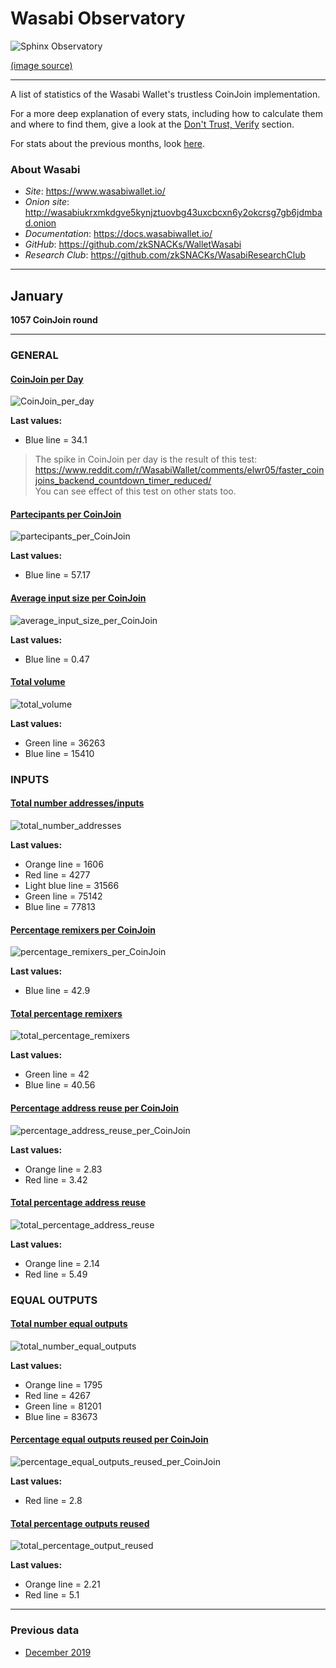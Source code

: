 # Wasabi Observatory

![Sphinx Observatory](Sphinx_Observatorium.jpg)

[(image source)](https://en.wikipedia.org/wiki/Sphinx_Observatory)

---

A list of statistics of the Wasabi Wallet's trustless CoinJoin implementation.

For a more deep explanation of every stats, including how to calculate them and where to find them, give a look at the [Don't Trust, Verify](Dont_Trust_Verify.md) section. 

For stats about the previous months, look [here](months_list.md).

### About Wasabi

* *Site*: https://www.wasabiwallet.io/ 
* *Onion site*: http://wasabiukrxmkdgve5kynjztuovbg43uxcbcxn6y2okcrsg7gb6jdmbad.onion
* *Documentation*: https://docs.wasabiwallet.io/ 
* *GitHub*: https://github.com/zkSNACKs/WalletWasabi
* *Research Club*: https://github.com/zkSNACKs/WasabiResearchClub

---

## January
**1057 CoinJoin round**

---

### GENERAL

#### [CoinJoin per Day](Dont_Trust_Verify.md#coinjoin-per-day)
![CoinJoin_per_day](2020/January/CoinJoin_per_day.png)

**Last values:**

* Blue line = 34.1

> The spike in CoinJoin per day is the result of this test: 
https://www.reddit.com/r/WasabiWallet/comments/elwr05/faster_coinjoins_backend_countdown_timer_reduced/  
You can see effect of this test on other stats too.

#### [Partecipants per CoinJoin](Dont_Trust_Verify.md#partecipants-per-coinjoin)
![partecipants_per_CoinJoin](2020/January/partecipants_per_CoinJoin.png)

**Last values:**

* Blue line = 57.17

#### [Average input size per CoinJoin](Dont_Trust_Verify.md#average-input-size-per-coinjoin)
![average_input_size_per_CoinJoin](2020/January/average_input_size_per_CoinJoin.png)

**Last values:**

* Blue line = 0.47

#### [Total volume](Dont_Trust_Verify.md#total-volume)
![total_volume](2020/January/total_volume.png)

**Last values:**

* Green line = 36263
* Blue line = 15410

### INPUTS

#### [Total number addresses/inputs](Dont_Trust_Verify.md#total-number-of-addresses)
![total_number_addresses](2020/January/total_number_addresses.png)

**Last values:**

* Orange line = 1606
* Red line = 4277
* Light blue line = 31566
* Green line = 75142
* Blue line = 77813

#### [Percentage remixers per CoinJoin](Dont_Trust_Verify.md#percentage-remixers-per-coinjoin)
![percentage_remixers_per_CoinJoin](2020/January/percentage_remixers_per_CoinJoin.png)

**Last values:**

* Blue line = 42.9

#### [Total percentage remixers](Dont_Trust_Verify.md#total-percentage-remixers)
![total_percentage_remixers](2020/January/total_percentage_remixers.png)

**Last values:**

* Green line = 42
* Blue line = 40.56

#### [Percentage address reuse per CoinJoin](Dont_Trust_Verify.md#percentage-address-reuse-per-coinjoin)
![percentage_address_reuse_per_CoinJoin](2020/January/percentage_address_reuse_per_CoinJoin.png)

**Last values:**

* Orange line = 2.83
* Red line = 3.42

#### [Total percentage address reuse](Dont_Trust_Verify.md#total-percentage-address-reuse)
![total_percentage_address_reuse](2020/January/total_percentage_address_reuse.png)

**Last values:**

* Orange line = 2.14
* Red line = 5.49

### EQUAL OUTPUTS

#### [Total number equal outputs](Dont_Trust_Verify.md#total-number-equal-outputs)
![total_number_equal_outputs](2020/January/total_number_equal_output_reused.png)

**Last values:**

* Orange line = 1795
* Red line = 4267
* Green line = 81201
* Blue line = 83673

#### [Percentage equal outputs reused per CoinJoin](Dont_Trust_Verify.md#percentage-equal-outputs-reused-per-coinjoin)
![percentage_equal_outputs_reused_per_CoinJoin](2020/January/percentage_equal_outputs_reused_per_CoinJoin.png)

**Last values:**

* Red line = 2.8

#### [Total percentage outputs reused](Dont_Trust_Verify.md#total-percentage-equal-outputs-reused)
![total_percentage_output_reused](2020/January/total_percentage_outputs_reused.png)

**Last values:**

* Orange line = 2.21
* Red line = 5.1

---

### Previous data

* [December 2019](2019/December/README.md)
